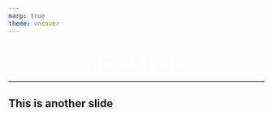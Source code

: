 ```yaml
---
marp: true
theme: uncover
---
```

<style>
    section {
        font-family: Helvetica
    }
</style>
<style scoped>
    section {
        background: radial-gradient(circle, rgba(63,94,251,1) 0%, rgba(252,70,107,1) 100%);
        color: #fff;
    }
    h1 {
        text-align: center;
        color: #fff;
    }
</style>
# This is a slide
---
<!--
_class:
    - invert
-->
## This is another slide